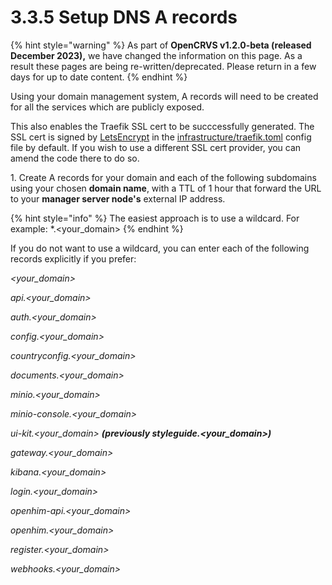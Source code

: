 # 3.3.5 Setup DNS A records

{% hint style="warning" %}
As part of **OpenCRVS v1.2.0-beta (released December 2023),** we have changed the information on this page.  As a result these pages are being re-written/deprecated.  Please return in a few days for up to date content. &#x20;
{% endhint %}

Using your domain management system, A records will need to be created for all the services which are publicly exposed.

This also enables the Traefik SSL cert to be succcessfully generated. The SSL cert is signed by [LetsEncrypt](https://letsencrypt.org/) in the [infrastructure/traefik.toml](https://github.com/opencrvs/opencrvs-core/blob/develop/infrastructure/traefik.toml) config file by default. If you wish to use a different SSL cert provider, you can amend the code there to do so.



1\.  Create A records for your domain and each of the following subdomains using your chosen **domain name**, with a TTL of 1 hour that forward the URL to your **manager server node's** external IP address.

{% hint style="info" %}
The easiest approach is to use a wildcard.  For example: \*.\<your\_domain>&#x20;
{% endhint %}

If you do not want to use a wildcard, you can enter each of the following records explicitly if you prefer:

_\<your\_domain>_&#x20;

_api.\<your\_domain>_&#x20;

_auth.\<your\_domain>_&#x20;

_config.\<your\_domain>_&#x20;

_countryconfig.\<your\_domain>_&#x20;

_documents.\<your\_domain>_

_minio.\<your\_domain>_

_minio-console.\<your\_domain>_

_ui-kit.\<your\_domain> **(previously styleguide.\<your\_domain>)**_

_gateway.\<your\_domain>_&#x20;

_kibana.\<your\_domain>_&#x20;

_login.\<your\_domain>_&#x20;

_openhim-api.\<your\_domain>_&#x20;

_openhim.\<your\_domain>_&#x20;

_register.\<your\_domain>_&#x20;

_webhooks.\<your\_domain>_

